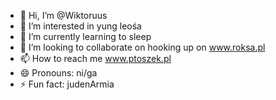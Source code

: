 - 👋 Hi, I’m @Wiktoruus
- 👀 I’m interested in yung leośa
- 🌱 I’m currently learning to sleep
- 💞️ I’m looking to collaborate on hooking up on www.roksa.pl
- 📫 How to reach me www.ptoszek.pl
- 😄 Pronouns: ni/ga
- ⚡ Fun fact: judenArmia

<!---
Wiktoruus/Wiktoruus is a ✨ special ✨ repository because its `README.md` (this file) appears on your GitHub profile.
You can click the Preview link to take a look at your changes.
--->
